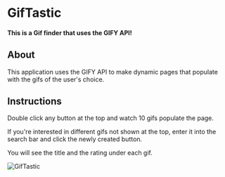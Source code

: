 # GifTastic
#### This is a Gif finder that uses the GIFY API!

## About
This application uses the GIFY API to make dynamic pages that populate with the gifs of the user's choice.

## Instructions
Double click any button at the top and watch 10 gifs populate the page.

If you're interested in different gifs not shown at the top, enter it into the search bar and click the newly created button.

You will see the title and the rating under each gif. 

![GifTastic](assets/images/gifTastic.png)